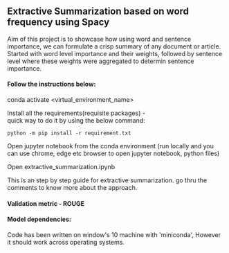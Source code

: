 ## Extractive Summarization based on word frequency using Spacy

Aim of this project is to showcase how using word and sentence importance, we can formulate a crisp summary of any document or article. Started with word level importance and their weights, followed by sentence level where these weights were aggregated to determin sentence importance. 

#### Follow the instructions below: 

conda activate <virtual_environment_name>

Install all the requirements(requisite packages) -  
    quick way to do it by using the below command: 
    
    python -m pip install -r requirement.txt

Open jupyter notebook from the conda environment (run locally and you can use chrome, edge etc browser to open jupyter notebook, python files)

Open extractive_summarization.ipynb

This is an step by step guide for extractive summarization. go thru the comments to know more about the approach. 

#### Validation metric - ROUGE

#### Model dependencies: 
Code has been written on window's 10 machine with 'miniconda', However it should work across operating systems. 
